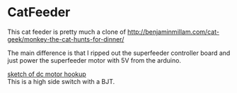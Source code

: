 # CatFeeder

This cat feeder is pretty much a clone of http://benjaminmillam.com/cat-geek/monkey-the-cat-hunts-for-dinner/

The main difference is that I ripped out the superfeeder controller board and just power the superfeeder motor with 5V from the arduino.

<a href="http://everycircuit.com/circuit/6737104292020224">sketch of dc motor hookup</a><br>  This is a high side switch with a BJT.
